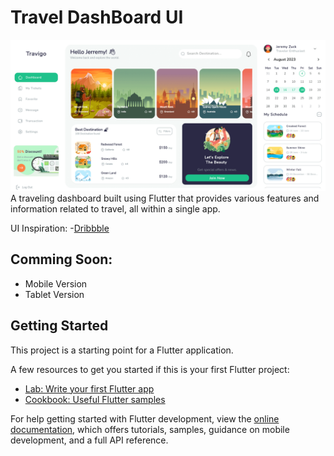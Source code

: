 # Travel DashBoard UI
<img src="assets/ss/s1.png">
A traveling dashboard built using Flutter that provides various features and information related to travel, all within a single app.
<br>

UI Inspiration:  -[Dribbble](https://dribbble.com/shots/16082616-Travigo-Travel-Dashboard) 

## Comming Soon:
- Mobile Version
- Tablet Version

## Getting Started

This project is a starting point for a Flutter application.

A few resources to get you started if this is your first Flutter project:

- [Lab: Write your first Flutter app](https://docs.flutter.dev/get-started/codelab)
- [Cookbook: Useful Flutter samples](https://docs.flutter.dev/cookbook)

For help getting started with Flutter development, view the
[online documentation](https://docs.flutter.dev/), which offers tutorials,
samples, guidance on mobile development, and a full API reference.
